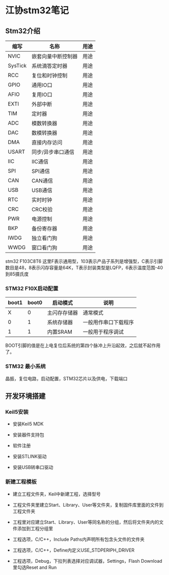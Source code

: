 # 江协stm32笔记

## Stm32介绍

| 缩写 |名称 | 用途 |
| --- |--- |--- |
| NVIC | 嵌套向量中断控制器| 用途|
| SysTick |系统滴答定时器| 用途|
| RCC |复位和时钟控制| 用途|
| GPIO |通用IO口| 用途|
| AFIO |复用IO口| 用途|
| EXTI |外部中断| 用途|
| TIM |定时器| 用途|
| ADC |模数转换器| 用途|
| DAC |数模转换器| 用途|
| DMA |直接内存访问| 用途|
| USART |同步/异步串口通信| 用途|
| IIC |IIC通信| 用途|
| SPI |SPI通信| 用途|
| CAN |CAN通信| 用途|
| USB |USB通信| 用途|
| RTC |实时时钟| 用途|
| CRC |CRC校验| 用途|
| PWR |电源控制| 用途|
| BKP |备份寄存器| 用途|
| IWDG |独立看门狗| 用途|
| WWDG |窗口看门狗| 用途|

stm32 F103C8T6 这里F表示通用型，103表示产品子系列是增强型，C表示引脚数目是48，8表示闪存容量是64K，T表示封装类型是LQFP，6表示温度范围-40到85摄氏度

### STM32 F10X启动配置

|boot1|boot0|启动模式|说明|
|---|---|---|---|
|X|0|主闪存存储器|通常模式|
|0|1|系统存储器|一般用作串口下载程序|
|1|1|内置SRAM|一般用于程序调试|

BOOT引脚的值是在上电复位后系统的第四个脉冲上升沿起效，之后就不起作用了。

### STM32 最小系统

晶振，复位电路，启动配置，STM32芯片以及供电，下载端口

## 开发环境搭建

### Keil5安装

- 安装Keil5 MDK

- 安装器件支持包

- 软件注册

- 安装STLINK驱动

- 安装USB转串口驱动

### 新建工程模板

- 建立工程文件夹，Keil中新建工程，选择型号

- 工程文件夹里建立Start、Library、User等文件夹，复制固件库里面的文件到工程文件夹

- 工程里对应建立Start、Library、User等同名称的分组，然后将文件夹内的文件添加到工程分组里

- 工程选项，C/C++，Include Paths内声明所有包含头文件的文件夹

- 工程选项，C/C++，Define内定义USE_STDPERIPH_DRIVER

- 工程选项，Debug，下拉列表选择对应调试器，Settings，Flash Download里勾选Reset and Run
